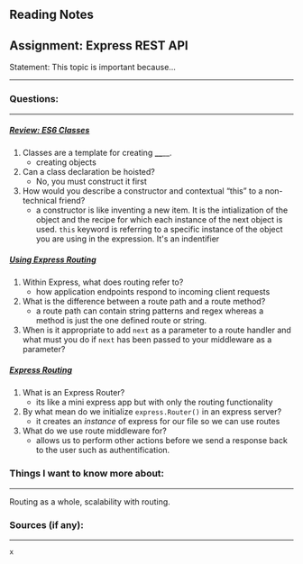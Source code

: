 ## Reading Notes
## Assignment: Express REST API

Statement: This topic is important because...
___

### Questions:
___
##### [Review: ES6 Classes](https://developer.mozilla.org/en-US/docs/Web/JavaScript/Reference/Classes)

1.  Classes are a template for creating **__**__.
	- creating objects
2.  Can a class declaration be hoisted?
	- No, you must construct it first
3.  How would you describe a constructor and contextual “this” to a non-technical friend?
	- a constructor is like inventing a new item. It is the intialization of the object and the recipe for which each instance of the next object is used. `this` keyword is referring to a specific instance of the object you are using in the expression. It's an indentifier
##### [Using Express Routing](https://expressjs.com/en/guide/routing.html)

1.  Within Express, what does routing refer to?
	- how application endpoints respond to incoming client requests
2.  What is the difference between a route path and a route method?
	- a route path can contain string patterns and regex whereas a method is just the one defined route or string.
3.  When is it appropriate to add `next` as a parameter to a route handler and what must you do if `next` has been passed to your middleware as a parameter?

##### [Express Routing](https://scotch.io/tutorials/learn-to-use-the-new-router-in-expressjs-4)

1.  What is an Express Router?
	- its like a mini express app but with only the routing functionality
2.  By what mean do we initialize `express.Router()` in an express server?
	- it creates an *instance* of express for our file so we can use routes
3.  What do we use route middleware for?
	- allows us to perform other actions before we send a response back to the user such as authentification.




### Things I want to know more about:
___
Routing as a whole, scalability with routing.

### Sources (if any):
___
	x